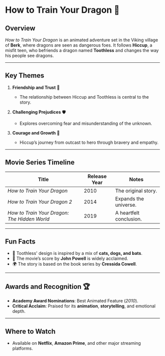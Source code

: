# **How to Train Your Dragon** 🎥

## **Overview**
*How to Train Your Dragon* is an animated adventure set in the Viking village of **Berk**, where dragons are seen as dangerous foes. It follows **Hiccup**, a misfit teen, who befriends a dragon named **Toothless** and changes the way his people see dragons.

---

## **Key Themes**
1. **Friendship and Trust** 🤝  
   - The relationship between Hiccup and Toothless is central to the story.  

2. **Challenging Prejudices** 🛡️  
   - Explores overcoming fear and misunderstanding of the unknown.  

3. **Courage and Growth** 🌟  
   - Hiccup’s journey from outcast to hero through bravery and empathy.

---

## **Movie Series Timeline**  
| Title                                 | Release Year | Notes                                |
|---------------------------------------|--------------|--------------------------------------|
| *How to Train Your Dragon*            | 2010         | The original story.                 |
| *How to Train Your Dragon 2*          | 2014         | Expands the universe.               |
| *How to Train Your Dragon: The Hidden World* | 2019         | A heartfelt conclusion.             |

---

## **Fun Facts**  
- 🐉 Toothless' design is inspired by a mix of **cats, dogs, and bats**.  
- 🎵 The movie’s score by **John Powell** is widely acclaimed.  
- 🌍 The story is based on the book series by **Cressida Cowell**.

---

## **Awards and Recognition** 🏆  
- **Academy Award Nominations**: Best Animated Feature (*2010*).  
- **Critical Acclaim**: Praised for its **animation**, **storytelling**, and emotional depth.

---

## **Where to Watch**  
- Available on **Netflix**, **Amazon Prime**, and other major streaming platforms.
